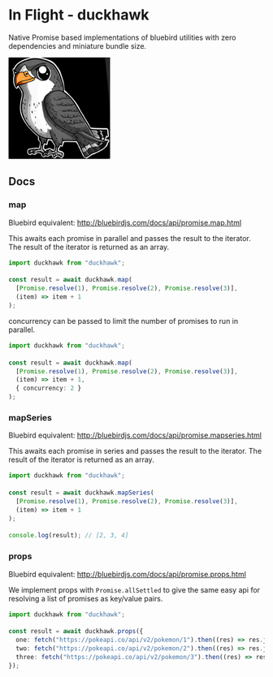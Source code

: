 # In Flight - duckhawk

Native Promise based implementations of bluebird utilities with zero dependencies and miniature bundle size.

<img src="https://raw.githubusercontent.com/tylersayshi/duckhawk/main/img/falcon.png" alt="Duckie the hawk" width="200" height="200" />

## Docs

### map

Bluebird equivalent: http://bluebirdjs.com/docs/api/promise.map.html

This awaits each promise in parallel and passes the result to the iterator. The result of the iterator is
returned as an array.

```ts
import duckhawk from "duckhawk";

const result = await duckhawk.map(
  [Promise.resolve(1), Promise.resolve(2), Promise.resolve(3)],
  (item) => item + 1
);
```

concurrency can be passed to limit the number of promises to run in parallel.

```ts
import duckhawk from "duckhawk";

const result = await duckhawk.map(
  [Promise.resolve(1), Promise.resolve(2), Promise.resolve(3)],
  (item) => item + 1,
  { concurrency: 2 }
);
```

### mapSeries

Bluebird equivalent: http://bluebirdjs.com/docs/api/promise.mapseries.html

This awaits each promise in series and passes the result to the iterator. The result of the iterator is
returned as an array.

```ts
import duckhawk from "duckhawk";

const result = await duckhawk.mapSeries(
  [Promise.resolve(1), Promise.resolve(2), Promise.resolve(3)],
  (item) => item + 1
);

console.log(result); // [2, 3, 4]
```

### props

Bluebird equivalent: http://bluebirdjs.com/docs/api/promise.props.html

We implement props with `Promise.allSettled` to give the same easy api for resolving a list of promises
as key/value pairs.

```ts
import duckhawk from "duckhawk";

const result = await duckhawk.props({
  one: fetch("https://pokeapi.co/api/v2/pokemon/1").then((res) => res.json()),
  two: fetch("https://pokeapi.co/api/v2/pokemon/2").then((res) => res.json()),
  three: fetch("https://pokeapi.co/api/v2/pokemon/3").then((res) => res.json()),
});
```
